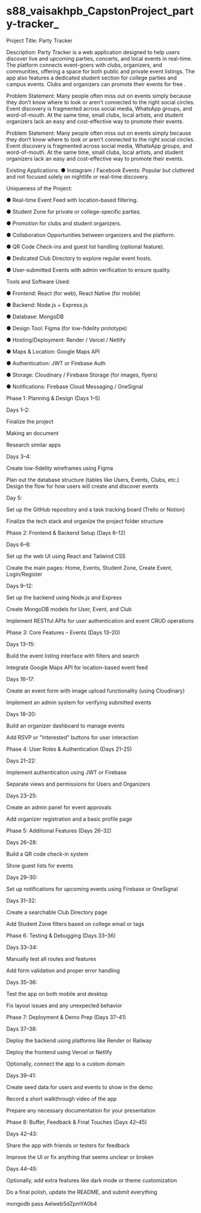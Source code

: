 # s88_vaisakhpb_CapstonProject_party-tracker_

 
Project Title: Party Tracker


Description:
Party Tracker is a web application designed to help users discover live and upcoming parties, concerts, and local events in real-time. The platform connects event-goers with clubs, organizers, and communities, offering a space for both public and private event listings. The app also features a dedicated student section for college parties and campus events. Clubs and organizers can promote their events for free . 



Problem Statement:
 Many people often miss out on events simply because they don’t know where to look or aren't connected to the right social circles. Event discovery is fragmented across social media, WhatsApp groups, and word-of-mouth. At the same time, small clubs, local artists, and student organizers lack an easy and cost-effective way to promote their events.

Problem Statement:
 Many people often miss out on events simply because they don’t know where to look or aren't connected to the right social circles. Event discovery is fragmented across social media, WhatsApp groups, and word-of-mouth. At the same time, small clubs, local artists, and student organizers lack an easy and cost-effective way to promote their events.
 
 
Existing Applications:
●   	Instagram / Facebook Events: Popular but cluttered and not focused solely on nightlife or real-time discovery.




Uniqueness of the Project:

●   	Real-time Event Feed with location-based filtering.



●       Student Zone for private or college-specific parties.



●       Promotion for clubs and student organizers.



●       Collaboration Opportunities between organizers and the platform.



●       QR Code Check-ins and guest list handling (optional feature).



●       Dedicated Club Directory to explore regular event hosts.



●       User-submitted Events with admin verification to ensure quality.
 



Tools and Software Used:


●   	Frontend: React (for web), React Native (for mobile)



●       Backend: Node.js + Express.js



●       Database: MongoDB



●       Design Tool: Figma (for low-fidelity prototype)



●       Hosting/Deployment: Render / Vercel / Netlify



●       Maps & Location: Google Maps API



●       Authentication: JWT or Firebase Auth



●       Storage: Cloudinary / Firebase Storage (for images, flyers)



●       Notifications: Firebase Cloud Messaging / OneSignal






Phase 1: Planning & Design (Days 1–5)
 
Days 1–2:


Finalize the project 


 Making an document 


Research similar apps 


Days 3–4:


Create low-fidelity wireframes using Figma


Plan out the database structure (tables like Users, Events, Clubs, etc.)
Design the flow for how users will create and discover events


Day 5:


Set up the GitHub repository and a task tracking board (Trello or Notion)


Finalize the tech stack and organize the project folder structure




Phase 2: Frontend & Backend Setup (Days 6–12)
 
Days 6–8:


Set up the web UI using React and Tailwind CSS


Create the main pages: Home, Events, Student Zone, Create Event, Login/Register


Days 9–12:


Set up the backend using Node.js and Express


Create MongoDB models for User, Event, and Club


Implement RESTful APIs for user authentication and event CRUD operations



Phase 3: Core Features – Events (Days 13–20)
 
Days 13–15:


Build the event listing interface with filters and search


Integrate Google Maps API for location-based event feed


Days 16–17:


Create an event form with image upload functionality (using Cloudinary)


Implement an admin system for verifying submitted events


Days 18–20:


Build an organizer dashboard to manage events


Add RSVP or "Interested" buttons for user interaction



Phase 4: User Roles & Authentication (Days 21–25)


Days 21–22:


Implement authentication using JWT or Firebase


Separate views and permissions for Users and Organizers


Days 23–25:


Create an admin panel for event approvals


Add organizer registration and a basic profile page



Phase 5: Additional Features (Days 26–32)


Days 26–28:


Build a QR code check-in system


Show guest lists for events





Days 29–30:


Set up notifications for upcoming events using Firebase or OneSignal


Days 31–32:


Create a searchable Club Directory page


Add Student Zone filters based on college email or tags



Phase 6: Testing & Debugging (Days 33–36)
 
Days 33–34:


Manually test all routes and features


Add form validation and proper error handling


Days 35–36:


Test the app on both mobile and desktop


Fix layout issues and any unexpected behavior



Phase 7: Deployment & Demo Prep (Days 37–41)


Days 37–38:


Deploy the backend using platforms like Render or Railway


Deploy the frontend using Vercel or Netlify


Optionally, connect the app to a custom domain


Days 39–41:


Create seed data for users and events to show in the demo


Record a short walkthrough video of the app


Prepare any necessary documentation for your presentation



Phase 8: Buffer, Feedback & Final Touches (Days 42–45)


Days 42–43:


Share the app with friends or testers for feedback


Improve the UI or fix anything that seems unclear or broken


Days 44–45:


Optionally, add extra features like dark mode or theme customization


Do a final polish, update the README, and submit everything






mongodb pass AeIweb5dZpmYA0b4